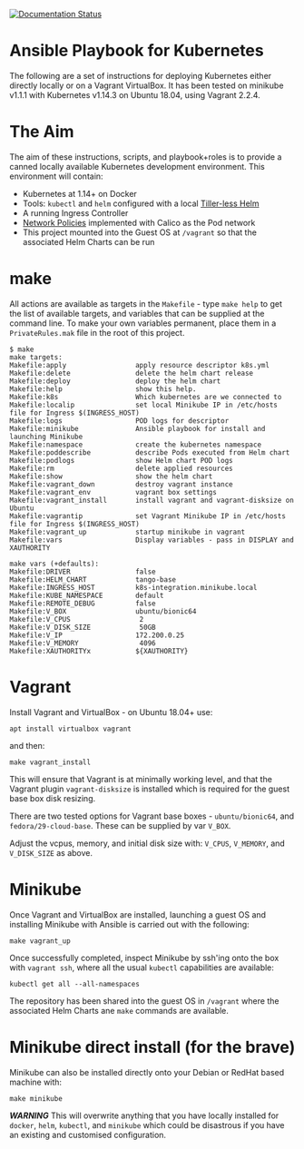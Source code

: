 

[![Documentation Status](https://readthedocs.org/projects/ska-docker/badge/?version=latest)](https://developer.skatelescope.org/projects/k8s-integration/en/latest/?badge=latest)


Ansible Playbook for Kubernetes
===============================

The following are a set of instructions for deploying Kubernetes either directly locally or on a Vagrant VirtualBox.  It has been tested on minikube v1.1.1 with Kubernetes v1.14.3 on Ubuntu 18.04, using Vagrant 2.2.4.

The Aim
=======

The aim of these instructions, scripts, and playbook+roles is to provide a canned locally available Kubernetes development environment.  This environment will contain:

* Kubernetes at 1.14+ on Docker
* Tools: `kubectl` and `helm` configured with a local [Tiller-less Helm](https://rimusz.net/tillerless-helm)
* A running Ingress Controller
* [Network Policies](https://kubernetes.io/docs/concepts/services-networking/network-policies/) implemented with Calico as the Pod network
* This project mounted into the Guest OS at `/vagrant` so that the associated Helm Charts can be run


make
====

All actions are available as targets in the `Makefile` - type `make help` to get the list of available targets, and variables that can be supplied at the command line.  To make your own variables permanent, place them in a `PrivateRules.mak` file in the root of this project.
```
$ make
make targets:
Makefile:apply                 apply resource descriptor k8s.yml
Makefile:delete                delete the helm chart release
Makefile:deploy                deploy the helm chart
Makefile:help                  show this help.
Makefile:k8s                   Which kubernetes are we connected to
Makefile:localip               set local Minikube IP in /etc/hosts file for Ingress $(INGRESS_HOST)
Makefile:logs                  POD logs for descriptor
Makefile:minikube              Ansible playbook for install and launching Minikube
Makefile:namespace             create the kubernetes namespace
Makefile:poddescribe           describe Pods executed from Helm chart
Makefile:podlogs               show Helm chart POD logs
Makefile:rm                    delete applied resources
Makefile:show                  show the helm chart
Makefile:vagrant_down          destroy vagrant instance
Makefile:vagrant_env           vagrant box settings
Makefile:vagrant_install       install vagrant and vagrant-disksize on Ubuntu
Makefile:vagrantip             set Vagrant Minikube IP in /etc/hosts file for Ingress $(INGRESS_HOST)
Makefile:vagrant_up            startup minikube in vagrant
Makefile:vars                  Display variables - pass in DISPLAY and XAUTHORITY

make vars (+defaults):
Makefile:DRIVER                false
Makefile:HELM_CHART            tango-base
Makefile:INGRESS_HOST          k8s-integration.minikube.local
Makefile:KUBE_NAMESPACE        default
Makefile:REMOTE_DEBUG          false
Makefile:V_BOX                 ubuntu/bionic64
Makefile:V_CPUS                 2
Makefile:V_DISK_SIZE            50GB
Makefile:V_IP                  172.200.0.25
Makefile:V_MEMORY               4096
Makefile:XAUTHORITYx           ${XAUTHORITY}
```

Vagrant
=======

Install Vagrant and VirtualBox - on Ubuntu 18.04+ use:
```
apt install virtualbox vagrant
```
and then:
```
make vagrant_install
```
This will ensure that Vagrant is at minimally working level, and that the Vagrant plugin `vagrant-disksize` is installed which is required for the guest base box disk resizing.

There are two tested options for Vagrant base boxes - `ubuntu/bionic64`, and `fedora/29-cloud-base`.  These can be supplied by var `V_BOX`.

Adjust the vcpus, memory, and initial disk size with: `V_CPUS`, `V_MEMORY`, and `V_DISK_SIZE` as above.

Minikube
========

Once Vagrant and VirtualBox are installed, launching a guest OS and installing Minikube with Ansible is carried out with the following:
```
make vagrant_up
```

Once successfully completed, inspect Minikube by ssh'ing onto the box with `vagrant ssh`, where all the usual `kubectl` capabilities are available:
```
kubectl get all --all-namespaces
```
The repository has been shared into the guest OS in `/vagrant` where the associated Helm Charts ane `make` commands are available.


Minikube direct install (for the brave)
=======================================

Minikube can also be installed directly onto your Debian or RedHat based machine with:
```
make minikube
```
***WARNING*** This will overwrite anything that you have locally installed for `docker`, `helm`, `kubectl`, and `minikube` which could be disastrous if you have an existing and customised configuration.
